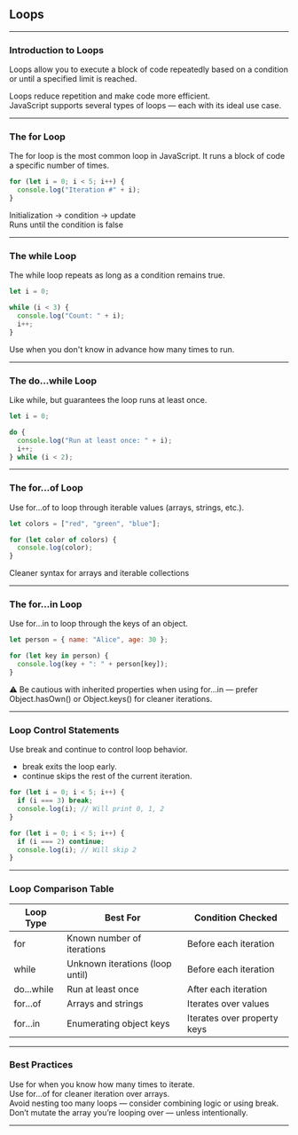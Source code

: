 ## Loops

---

### Introduction to Loops

<span class="emphasis">Loops</span> allow you to execute a block of code repeatedly based on a condition or until a specified limit is reached.

Loops reduce repetition and make code more efficient.  
JavaScript supports several types of loops — each with its ideal use case.

---

### The for Loop

The <span class="codeSnip">for</span> loop is the most common loop in JavaScript. It runs a block of code a specific number of times.

```javascript
for (let i = 0; i < 5; i++) {
  console.log("Iteration #" + i);
}
```

Initialization → condition → update  
Runs until the condition is false

---

### The while Loop

The <span class="codeSnip">while</span> loop repeats as long as a condition remains true.

```javascript
let i = 0;

while (i < 3) {
  console.log("Count: " + i);
  i++;
}
```

Use when you don't know in advance how many times to run.

---

### The do...while Loop

Like <span class="codeSnip">while</span>, but guarantees the loop runs at least once.

```javascript
let i = 0;

do {
  console.log("Run at least once: " + i);
  i++;
} while (i < 2);
```

---

### The for...of Loop

Use <span class="codeSnip">for...of</span> to loop through iterable values (arrays, strings, etc.).

```javascript
let colors = ["red", "green", "blue"];

for (let color of colors) {
  console.log(color);
}
```

Cleaner syntax for arrays and iterable collections

---

### The for...in Loop

Use <span class="codeSnip">for...in</span> to loop through the keys of an object.

```javascript
let person = { name: "Alice", age: 30 };

for (let key in person) {
  console.log(key + ": " + person[key]);
}
```

⚠️ Be cautious with inherited properties when using <span class="codeSnip">for...in</span> — prefer <span class="codeSnip">Object.hasOwn()</span> or <span class="codeSnip">Object.keys()</span> for cleaner iterations.

---

### Loop Control Statements

Use <span class="codeSnip">break</span> and <span class="codeSnip">continue</span> to control loop behavior.

- <span class="codeSnip">break</span> exits the loop early.
- <span class="codeSnip">continue</span> skips the rest of the current iteration.

```javascript
for (let i = 0; i < 5; i++) {
  if (i === 3) break;
  console.log(i); // Will print 0, 1, 2
}
```

```javascript
for (let i = 0; i < 5; i++) {
  if (i === 2) continue;
  console.log(i); // Will skip 2
}
```

---

### Loop Comparison Table

<table class="notesTable">
  <thead>
    <tr class="tableHeader">
      <th class="tableCellHeader">Loop Type</th>
      <th class="tableCellHeader">Best For</th>
      <th class="tableCellHeader">Condition Checked</th>
    </tr>
  </thead>
  <tbody>
    <tr class="tableRow">
      <td class="tableCell"><span class="codeSnip">for</span></td>
      <td class="tableCell">Known number of iterations</td>
      <td class="tableCell">Before each iteration</td>
    </tr>
    <tr class="tableRow">
      <td class="tableCell"><span class="codeSnip">while</span></td>
      <td class="tableCell">Unknown iterations (loop until)</td>
      <td class="tableCell">Before each iteration</td>
    </tr>
    <tr class="tableRow">
      <td class="tableCell"><span class="codeSnip">do...while</span></td>
      <td class="tableCell">Run at least once</td>
      <td class="tableCell">After each iteration</td>
    </tr>
    <tr class="tableRow">
      <td class="tableCell"><span class="codeSnip">for...of</span></td>
      <td class="tableCell">Arrays and strings</td>
      <td class="tableCell">Iterates over values</td>
    </tr>
    <tr class="tableRow">
      <td class="tableCell"><span class="codeSnip">for...in</span></td>
      <td class="tableCell">Enumerating object keys</td>
      <td class="tableCell">Iterates over property keys</td>
    </tr>
  </tbody>
</table>

---

### Best Practices

Use <span class="codeSnip">for</span> when you know how many times to iterate.  
Use <span class="codeSnip">for...of</span> for cleaner iteration over arrays.  
Avoid nesting too many loops — consider combining logic or using <span class="codeSnip">break</span>.  
Don’t mutate the array you’re looping over — unless intentionally.

---
